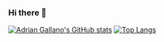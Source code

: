 ### Hi there 👋
[![Adrian Gallano's GitHub stats](https://github-readme-stats.vercel.app/api?username=AdrianGallano)](https://github.com/AdrianGallano/github-readme-stats)
[![Top Langs](https://github-readme-stats.vercel.app/api/top-langs/?username=AdrianGallano&layout=compact)](https://github.com/AdrianGallano/github-readme-stats)

<!--
**AdrianGallano/AdrianGallano** is a ✨ _special_ ✨ repository because its `README.md` (this file) appears on your GitHub profile.

Here are some ideas to get you started:

- 🔭 I’m currently working on ...
- 🌱 I’m currently learning ...
- 👯 I’m looking to collaborate on ...
- 🤔 I’m looking for help with ...
- 💬 Ask me about ...
- 📫 How to reach me: ...
- 😄 Pronouns: ...
- ⚡ Fun fact: ...
-->
